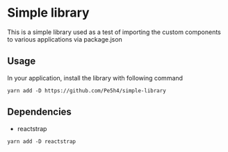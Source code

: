 # Simple library

This is a simple library used as a test of importing the custom components to various applications via package.json

## Usage

In your application, install the library with following command

```
yarn add -D https://github.com/Pe5h4/simple-library
```
## Dependencies

- reactstrap

```
yarn add -D reactstrap
```
